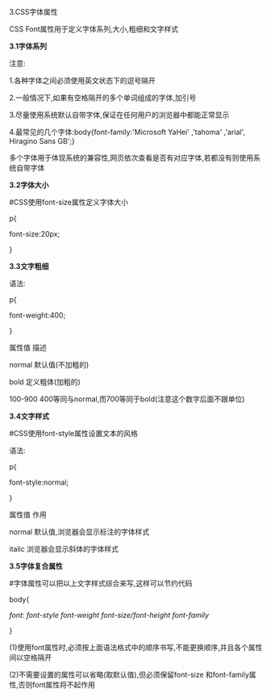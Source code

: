 3.CSS字体属性

CSS Font属性用于定义字体系列,大小,粗细和文字样式

**3.1字体系列**

注意:

1.各种字体之间必须使用英文状态下的逗号隔开

2.一般情况下,如果有空格隔开的多个单词组成的字体,加引号

3.尽量使用系统默认自带字体,保证在任何用户的浏览器中都能正常显示

4.最常见的几个字体:body{font-family:'Microsoft YaHei' ,'tahoma' ,'arial', Hiragino Sans GB';}

多个字体用于体现系统的兼容性,网页依次查看是否有对应字体,若都没有则使用系统自带字体

**3.2字体大小**

#CSS使用font-size属性定义字体大小

p{

font-size:20px;

}

**3.3文字粗细**

语法:

p{

font-weight:400;

}

属性值            描述

normal          默认值(不加粗的)

bold               定义粗体(加粗的)

100-900         400等同与normal,而700等同于bold(注意这个数字后面不跟单位)

**3.4文字样式**

#CSS使用font-style属性设置文本的风格

语法:

p{

font-style:normal;

}

属性值           作用

normal          默认值,浏览器会显示标注的字体样式

italic               浏览器会显示斜体的字体样式

**3.5字体复合属性**

#字体属性可以把以上文字样式综合来写,这样可以节约代码

body{

*font: font-style  font-weight  font-size/font-height  font-family*

}

(1)使用font属性时,必须按上面语法格式中的顺序书写,不能更换顺序,并且各个属性间以空格隔开

(2)不需要设置的属性可以省略(取默认值),但必须保留font-size 和font-family属性,否则font属性将不起作用